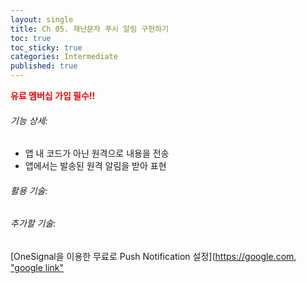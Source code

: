```yaml
---
layout: single
title: Ch 05. 재난문자 푸시 알림 구현하기
toc: true
toc_sticky: true
categories: Intermediate
published: true
---
```


<span style="color: red">**유료 멤버십 가입 필수!!**</span>

###### 기능 상세:
- 앱 내 코드가 아닌 원격으로 내용을 전송
- 앱에서는 발송된 원격 알림을 받아 표현

###### 활용 기술:


###### 추가할 기술:
[OneSignal을 이용한 무료로 Push Notification 설정]([https://google.com, "google link"](https://onesignal.com/blog/how-to-add-push-notifications-into-an-ios-app/)
